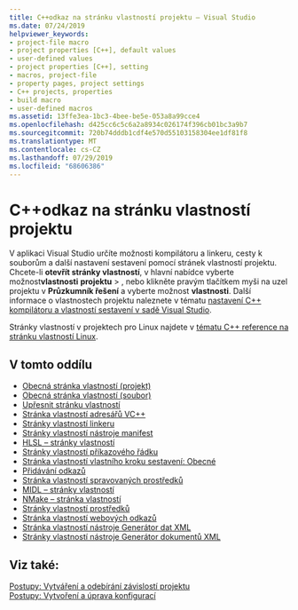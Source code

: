 ```yaml
---
title: C++odkaz na stránku vlastností projektu – Visual Studio
ms.date: 07/24/2019
helpviewer_keywords:
- project-file macro
- project properties [C++], default values
- user-defined values
- project properties [C++], setting
- macros, project-file
- property pages, project settings
- C++ projects, properties
- build macro
- user-defined macros
ms.assetid: 13ffe3ea-1bc3-4bee-be5e-053a8a99cce4
ms.openlocfilehash: d425cc6c5c6a2a8934c026174f396cb01bc3a9b7
ms.sourcegitcommit: 720b74dddb1cdf4e570d55103158304ee1df81f8
ms.translationtype: MT
ms.contentlocale: cs-CZ
ms.lasthandoff: 07/29/2019
ms.locfileid: "68606386"
---
```

# <a name="c-project-property-page-reference"></a>C++odkaz na stránku vlastností projektu

V aplikaci Visual Studio určíte možnosti kompilátoru a linkeru, cesty k souborům a další nastavení sestavení pomocí stránek vlastností projektu. Chcete-li **otevřít stránky vlastností**, v hlavní nabídce vyberte možnost**vlastnosti** **projektu** > , nebo klikněte pravým tlačítkem myši na uzel projektu v **Průzkumník řešení** a vyberte možnost **vlastnosti**. Další informace o vlastnostech projektu naleznete v tématu [nastavení C++ kompilátoru a vlastností sestavení v sadě Visual Studio](../working-with-project-properties.md).

Stránky vlastností v projektech pro Linux najdete v [tématu C++ reference na stránku vlastností Linux](../../linux/prop-pages-linux.md).

## <a name="in-this-section"></a>V tomto oddílu

- [Obecná stránka vlastností (projekt)](general-property-page-project.md)
- [Obecná stránka vlastností (soubor)](general-property-page-file.md)
- [Upřesnit stránku vlastností](advanced-property-page.md)
- [Stránka vlastností adresářů VC++](vcpp-directories-property-page.md)
- [Stránky vlastností linkeru](linker-property-pages.md)
- [Stránky vlastností nástroje manifest](manifest-tool-property-pages.md)
- [HLSL – stránky vlastností](hlsl-property-pages.md)
- [Stránky vlastností příkazového řádku](command-line-property-pages.md)
- [Stránka vlastností vlastního kroku sestavení: Obecné](custom-build-step-property-page-general.md)
- [Přidávání odkazů](../adding-references-in-visual-cpp-projects.md)
- [Stránka vlastností spravovaných prostředků](managed-resources-property-page.md)
- [MIDL – stránky vlastností](midl-property-pages.md)
- [NMake – stránka vlastností](nmake-property-page.md)
- [Stránky vlastností prostředků](resources-property-pages.md)
- [Stránka vlastností webových odkazů](web-references-property-page.md)
- [Stránka vlastností nástroje Generátor dat XML](xml-data-generator-tool-property-page.md)
- [Stránky vlastností nástroje Generátor dokumentů XML](xml-document-generator-tool-property-pages.md)

## <a name="see-also"></a>Viz také:

[Postupy: Vytváření a odebírání závislostí projektu](/visualstudio/ide/how-to-create-and-remove-project-dependencies)<br/>
[Postupy: Vytvoření a úprava konfigurací](/visualstudio/ide/how-to-create-and-edit-configurations)
